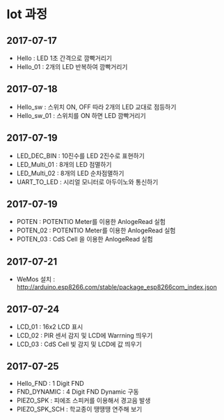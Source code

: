 # Iot 과정

## 2017-07-17
* Hello : LED 1초 간격으로 깜빡거리기
* Hello_01 : 2개의 LED 반복하여 깜빡거리기

## 2017-07-18
* Hello_sw : 스위치 ON, OFF 따라 2개의 LED 교대로 점등하기
* Hello_sw_01 : 스위치를 ON 하면 LED 깜빡거리기

## 2017-07-19
* LED_DEC_BIN : 10진수를 LED 2진수로 표현하기
* LED_Multi_01 : 8개의 LED 점멸하기
* LED_Multi_02 : 8개의 LED 순차점멸하기
* UART_TO_LED : 시리얼 모니터로 아두이노와 통신하기

## 2017-07-19
* POTEN : POTENTIO Meter를 이용한 AnlogeRead 실험
* POTEN_02 : POTENTIO Meter를 이용한 AnlogeRead 실험
* POTEN_03 : CdS Cell 을 이용한 AnlogeRead 실험

## 2017-07-21
* WeMos 설치 : http://arduino.esp8266.com/stable/package_esp8266com_index.json

## 2017-07-24
* LCD_01 : 16x2 LCD 표시
* LCD_02 : PIR 센서 감지 및 LCD에 Warrning 띄우기
* LCD_03 : CdS Cell 빛 감지 및 LCD에 값 띄우기

## 2017-07-25
* Hello_FND : 1 Digit FND
* FND_DYNAMIC : 4 Digit FND Dynamic 구동
* PIEZO_SPK : 피에조 스피커를 이용해서 경고음 발생
* PIEZO_SPK_SCH : 학교종이 땡땡땡 연주해 보기

